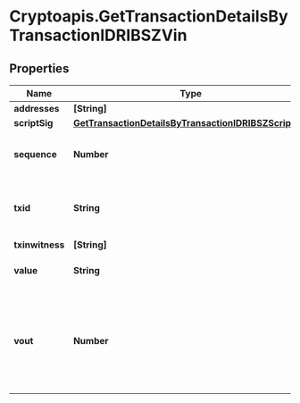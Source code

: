 # Cryptoapis.GetTransactionDetailsByTransactionIDRIBSZVin

## Properties

Name | Type | Description | Notes
------------ | ------------- | ------------- | -------------
**addresses** | **[String]** |  | 
**scriptSig** | [**GetTransactionDetailsByTransactionIDRIBSZScriptSig**](GetTransactionDetailsByTransactionIDRIBSZScriptSig.md) |  | 
**sequence** | **Number** | Represents the script sequence number. | 
**txid** | **String** | Represents the reference transaction identifier. | 
**txinwitness** | **[String]** |  | 
**value** | **String** | Defines the specific amount. | 
**vout** | **Number** | It refers to the index of the output address of this transaction. The index starts from 0. | 


